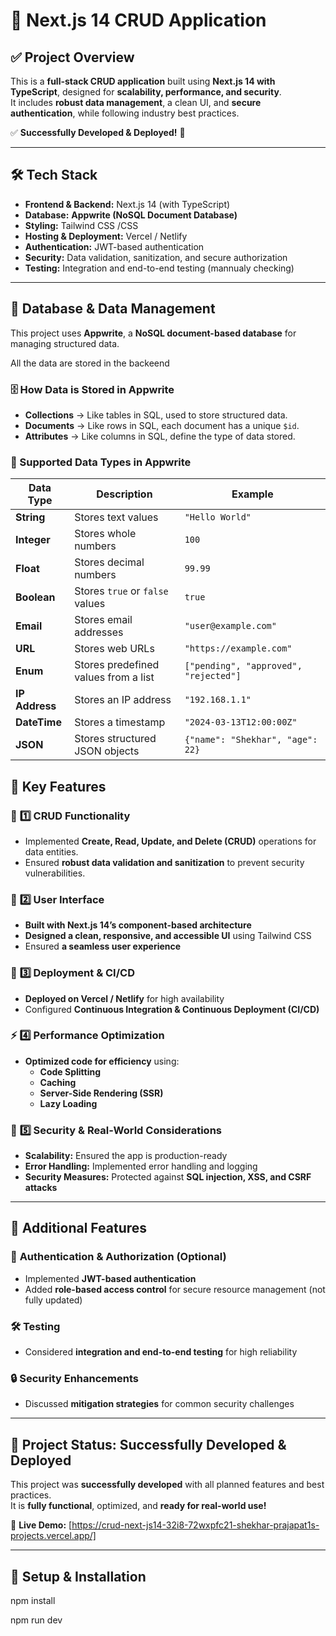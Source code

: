 # 🚀 Next.js 14 CRUD Application

## ✅ Project Overview
This is a **full-stack CRUD application** built using **Next.js 14 with TypeScript**, designed for **scalability, performance, and security**.  
It includes **robust data management**, a clean UI, and **secure authentication**, while following industry best practices.  

✅ **Successfully Developed & Deployed!** 🎉  

---

## 🛠 **Tech Stack**
- **Frontend & Backend:** Next.js 14 (with TypeScript)  
- **Database:** **Appwrite (NoSQL Document Database)**  
- **Styling:** Tailwind CSS /CSS
- **Hosting & Deployment:** Vercel / Netlify  
- **Authentication:** JWT-based authentication   
- **Security:** Data validation, sanitization, and secure authorization  
- **Testing:** Integration and end-to-end testing (mannualy checking)  

---

## 📌 **Database & Data Management**
This project uses **Appwrite**, a **NoSQL document-based database** for managing structured data.


All the data are stored in the backeend

### **🗄 How Data is Stored in Appwrite**
- **Collections** → Like tables in SQL, used to store structured data.  
- **Documents** → Like rows in SQL, each document has a unique `$id`.  
- **Attributes** → Like columns in SQL, define the type of data stored.  

### **📜 Supported Data Types in Appwrite**
| **Data Type** | **Description** | **Example** |
|-------------|---------------|-------------|
| **String** | Stores text values | `"Hello World"` |
| **Integer** | Stores whole numbers | `100` |
| **Float** | Stores decimal numbers | `99.99` |
| **Boolean** | Stores `true` or `false` values | `true` |
| **Email** | Stores email addresses | `"user@example.com"` |
| **URL** | Stores web URLs | `"https://example.com"` |
| **Enum** | Stores predefined values from a list | `["pending", "approved", "rejected"]` |
| **IP Address** | Stores an IP address | `"192.168.1.1"` |
| **DateTime** | Stores a timestamp | `"2024-03-13T12:00:00Z"` |
| **JSON** | Stores structured JSON objects | `{"name": "Shekhar", "age": 22}` |



## 📌 **Key Features**
### 🔹 **1️⃣ CRUD Functionality**
- Implemented **Create, Read, Update, and Delete (CRUD)** operations for data entities.  
- Ensured **robust data validation and sanitization** to prevent security vulnerabilities.  

### 🎨 **2️⃣ User Interface**
- **Built with Next.js 14’s component-based architecture**  
- **Designed a clean, responsive, and accessible UI** using Tailwind CSS  
- Ensured **a seamless user experience**  

### 🚀 **3️⃣ Deployment & CI/CD**
- **Deployed on Vercel / Netlify** for high availability  
- Configured **Continuous Integration & Continuous Deployment (CI/CD)**  

### ⚡ **4️⃣ Performance Optimization**
- **Optimized code for efficiency** using:
  - **Code Splitting**
  - **Caching**
  - **Server-Side Rendering (SSR)**
  - **Lazy Loading**  

### 🔐 **5️⃣ Security & Real-World Considerations**
- **Scalability:** Ensured the app is production-ready  
- **Error Handling:** Implemented error handling and logging  
- **Security Measures:** Protected against **SQL injection, XSS, and CSRF attacks**  

---

## 🎯 **Additional Features**
### 🔑 **Authentication & Authorization (Optional)**
- Implemented **JWT-based authentication**  
- Added **role-based access control** for secure resource management  (not fully updated)

### 🛠 **Testing**
- Considered **integration and end-to-end testing** for high reliability  

### 🔒 **Security Enhancements**
- Discussed **mitigation strategies** for common security challenges  

---

## 🎉 **Project Status: Successfully Developed & Deployed**
This project was **successfully developed** with all planned features and best practices.  
It is **fully functional**, optimized, and **ready for real-world use!**  

🚀 **Live Demo:** [https://crud-next-js14-32i8-72wxpfc21-shekhar-prajapat1s-projects.vercel.app/]  


---

## 📜 **Setup & Installation**
npm install

npm run dev


